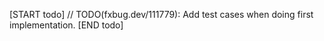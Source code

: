 <!-- TODO(fxbug.dev/111779): Remove this file once first impl is done. -->

[START todo]
// TODO(fxbug.dev/111779): Add test cases when doing first implementation.
[END todo]
